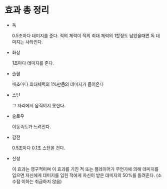 # 효과 총 정리

- 독
    
    0.5초마다 데미지를 준다. 적의 체력이 적의 최대 체력의 1할정도 남았을때면 독 데미지는 사라진다.
    
- 화상
    
    1초마다 데미지를 준다.
    
- 출혈
    
    매초마다 최대체력의 1%만큼의 데미지가 들어온다
    
- 스턴
    
    그 자리에서 움직이지 못한다.
    
- 슬로우
    
    이동속도가 느려진다.
    
- 감전
    
    0.5초마다 0.1초 스턴을 건다.
    
- 신성
    
    이 효과는 영구적이며 이 효과를 가진 적 또는 플레이어가 무언가에 의해 데미지를 입으면 자신에게 데미지를 입힌 적에게 자신이 받은 데미지의 50%를 돌려준다. (소수점 이하는 취급하지 않음)